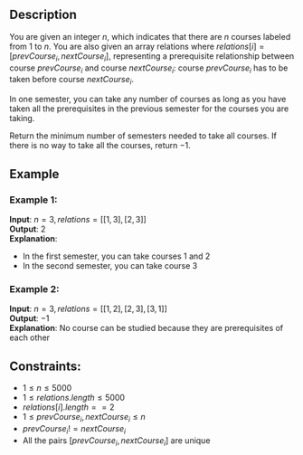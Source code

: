 ## Description
You are given an integer $n$, which indicates that there are $n$ courses labeled from $1$ to $n$. You are also given an array relations where $relations[i] = [prevCourse_i, nextCourse_i]$, representing a prerequisite relationship between course $prevCourse_i$ and course $nextCourse_i$: course $prevCourse_i$ has to be taken before course $nextCourse_i$.

In one semester, you can take any number of courses as long as you have taken all the prerequisites in the previous semester for the courses you are taking.

Return the minimum number of semesters needed to take all courses. If there is no way to take all the courses, return $-1$.

## Example
### Example 1:
**Input**: $n = 3, relations = [[1,3],[2,3]]$  
**Output**: $2$  
**Explanation**:
- In the first semester, you can take courses $1$ and $2$
- In the second semester, you can take course $3$

### Example 2:
**Input**: $n = 3, relations = [[1,2],[2,3],[3,1]]$  
**Output**: $-1$  
**Explanation**: No course can be studied because they are prerequisites of each other
 
## Constraints:
- $1 \leq n \leq 5000$
- $1 \leq relations.length \leq 5000$
- $relations[i].length == 2$
- $1 \leq prevCourse_i, nextCourse_i \leq n$
- $prevCourse_i != nextCourse_i$
- All the pairs $[prevCourse_i, nextCourse_i]$ are unique